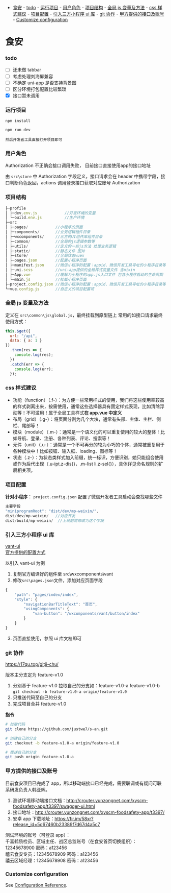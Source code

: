 - [食安](#%e9%a3%9f%e5%ae%89)
		- [todo](#todo)
		- [运行项目](#%e8%bf%90%e8%a1%8c%e9%a1%b9%e7%9b%ae)
		- [用户角色](#%e7%94%a8%e6%88%b7%e8%a7%92%e8%89%b2)
		- [项目结构](#%e9%a1%b9%e7%9b%ae%e7%bb%93%e6%9e%84)
		- [全局 js 变量及方法](#%e5%85%a8%e5%b1%80-js-%e5%8f%98%e9%87%8f%e5%8f%8a%e6%96%b9%e6%b3%95)
		- [css 样式建议](#css-%e6%a0%b7%e5%bc%8f%e5%bb%ba%e8%ae%ae)
		- [项目配置](#%e9%a1%b9%e7%9b%ae%e9%85%8d%e7%bd%ae)
		- [引入三方小程序 ui 库](#%e5%bc%95%e5%85%a5%e4%b8%89%e6%96%b9%e5%b0%8f%e7%a8%8b%e5%ba%8f-ui-%e5%ba%93)
		- [git 协作](#git-%e5%8d%8f%e4%bd%9c)
		- [甲方提供的接口及账号](#%e7%94%b2%e6%96%b9%e6%8f%90%e4%be%9b%e7%9a%84%e6%8e%a5%e5%8f%a3%e5%8f%8a%e8%b4%a6%e5%8f%b7)
		- [Customize configuration](#customize-configuration)

# 食安

### todo

- [ ] 还未做 tabbar
- [ ] 考虑处理刘海屏兼容
- [ ] 不确定 uni-app 是否支持背景图
- [ ] 区分环境打包配置比较繁琐
- [x] 接口暂未调用

### 运行项目

```
npm install

npm run dev

然后开发者工具直接打开项目即可
```

### 用户角色
Authorization 不正确会接口调用失败， 目前接口直接使用app的接口地址   

由 `src\store` 中 Authorization 字段定义，接口请求会在 header 中携带字段，接口判断角色返回，actions 调用登录接口获取对应账号 Authorization

### 项目结构

```js
├─profile
│ ├─dev.env.js            //开发环境的变量
│ └─build.env.js          //生产环境
├─src
│ ├─pages/            //小程序的页面
│ ├─components/       //业务逻辑组件目录
│ ├─wxcomponents/     //三方的UI组件库组件目录
│ ├─common/           //全局的js逻辑参数等
│ ├─utils/            //定义的一些js方法 处理业务逻辑
│ ├─static/           //静态文件 图片
│ ├─store/            //全局状态vuex
│ ├─pages.json        //配置小程序页面
│ ├─manifest.json     //微信小程序的配置：appid、微信开发工具寻址的小程序目录等
│ ├─uni.scss          //uni-app提供的全局样式变量文件 含mixin
│ ├─App.vue           //理解为小程序的app.js入口文件 包含小程序启动的生命周期
│ └─main.js           //挂载小程序页面
├─project.config.json //微信小程序的配置：appid、微信开发工具寻址的小程序目录等
└─vue.config.js       //自定义的项目配置项
```

### 全局 js 变量及方法

定义在 `src\common\js\global.js`，最终挂载到原型链上
常用的如接口请求最终使用方式：

```js
this.$get({
  url: "/api",
  data: { a: 1 }
})
  .then(res => {
    console.log(res);
  })
  .catch(err => {
    console.log(err);
  });
```

### css 样式建议

- 功能（function）（.f-）：为方便一些常用样式的使用，我们将这些使用率较高的样式剥离出来，按需使用，通常这些选择器具有固定样式表现，比如清除浮动等！不可滥用！属于全局工具样式**在 app.vue 中定义**
- 布局（grid）（.g-）：将页面分割为几个大块，通常有头部、主体、主栏、侧栏、尾部等！
- 模块（module）（.m-）：通常是一个语义化的可以重复使用的较大的整体！比如导航、登录、注册、各种列表、评论、搜索等！
- 元件（unit）（.u-）：通常是一个不可再分的较为小巧的个体，通常被重复用于各种模块中！比如按钮、输入框、loading、图标等！
- 状态（.z-）：为状态类样式加入前缀，统一标识，方便识别，她只能组合使用或作为后代出现（.u-ipt.z-dis{}，.m-list li.z-sel{}），具体详见命名规则的扩展相关项。

### 项目配置

**针对小程序**： `project.config.json` 配置了微信开发者工具启动会查找哪些文件

```js
主要字段
"miniprogramRoot": "dist/dev/mp-weixin/",
dist/dev/mp-weixin/   //对应开发
dist/build/mp-weixin/  //上线前需修改为这个字段
```

### 引入三方小程序 ui 库

[vant-ui](https://youzan.github.io/vant-weapp/#/button)  
[官方提供的配置方式](https://uniapp.dcloud.io/frame?id=%E5%B0%8F%E7%A8%8B%E5%BA%8F%E7%BB%84%E4%BB%B6%E6%94%AF%E6%8C%81)

以引入 vant-ui 为例

1. 复制官方编译好的组件至 src\wxcomponents\vant
2. 修改`src\pages.json`文件，添加对应页面字段

```js
{
	"path": "pages/index/index",
	"style": {
		"navigationBarTitleText": "首页",
		"usingComponents": {
			"van-button": "/wxcomponents/vant/button/index"
		}
	}
}
```

3. 页面直接使用，参照 ui 库文档即可

### git 协作

https://17qu.top/gitji-chu/

版本主分支定为 feature-v1.0

1. 分别基于 feature-v1.0 拉取自己的分支如：feature-v1.0-a feature-v1.0-b
   `git checkout -b feature-v1.0-a origin/feature-v1.0`
2. 只推送代码至自己的分支
3. 完成项目合并 feature-v1.0

**指令**  

```bash
# 拉取代码
git clone https://github.com/justwe7/s-an.git

# 创建自己的分支
git checkout -b feature-v1.0-a origin/feature-v1.0

# 推送自己的分支
git push origin feature-v1.0-a
```

### 甲方提供的接口及账号

目前食安项目已完成了 app，所以移动端接口已经完成，需要联调或有疑问可联系研发负责人韩亚辉。

1. 测试环境移动端接口文档：http://crouter.yunzongnet.com/xyscm-foodsafety-app/t3397/swagger-ui.html
2. 接口地址：http://crouter.yunzongnet.com/xyscm-foodsafety-app/t3397/
3. 安卓 app 下载地址：https://fir.im/58xr?release_id=5d67460b23389f7d67d4a5c7

测试环境的账号（可登录 app）：  
千喜鹤质检员、区域主任、战区总监账号（在食安首页切换组织）：12345678900 密码：a123456  
禧云食安专员：12345678909 密码：a123456  
禧云区域经理：12345678908 密码：a123456

### Customize configuration

See [Configuration Reference](https://cli.vuejs.org/config/).
